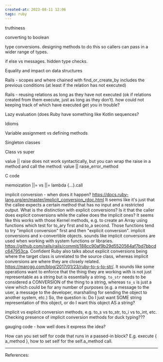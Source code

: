 ```yaml
---
created-at: 2023-08-11 12:06
tags: ruby
---
```


truthiness

converting to boolean

type conversions. designing methods to do this so callers can pass in a wider range of types.

if else vs messages. hidden type checks.

Equality and impact on data structures

Rails - scopes and where chained with find_or_create_by includes the previous conditions (at least if the relation has not executed)

Rails - reusing relations as long as they have not executed (ok if relations created from them execute, just as long as they don’t). how could not keeping track of which have executed get you in trouble?

Lazy evaluation (does Ruby have something like Kotlin sequences?

Idioms

Variable assignment vs defining methods

Singleton classes

Class vs super

value || raise does not work syntactically, but you can wrap the raise in a method and call the method: value || raise_error_method

C code

memoization ||= vs ||= lambda {...}.call

implicit conversion - when does it happen? https://docs.ruby-lang.org/en/master/implicit_conversion_rdoc.html It seems like it's just that the callee expects a certain method that has no input and a restricted output. What is the distinction with explicit conversions? Is it that the caller does explicit conversions while the callee does the implicit ones? It seems like this works with those Kernel methods, e.g. to create an Array using functions which test for to_ary first and to_a second. Those functions tend to try "implicit conversion" first and then "explicit conversion". implicit conversions and x-convertible objects. sounds like implicit conversions are used when working with system functions or libraries. https://github.com/rails/rails/commit/188cc90af9b29d5520564af7bd7bbcdc647953ca. Confident Ruby also talks about explicit conversions being where the target class is unrelated to the source class, whereas implicit conversions are where they are closely related. https://marcgg.com/blog/2017/01/23/ruby-to-s-to-str/. It sounds like some operations want to enforce that the thing they are working with is not just representable as a string but is essentially a string. `to_str` needs to be considered a CONVERSION of the thing to a string, whereas `to_s` is just a view which could be for any number of purposes (e.g. a message to the user, a message to the developer, marshalling for sending the object to another system, etc.) So, the question is: Do I just want SOME string representation of this object, or do I want this object AS a string?

implicit vs explicit conversion methods, e.g. to_s vs to_str, to_i vs to_int, etc. Checking presence of implicit conversion methods for duck typing???

gauging code - how well does it express the idea?

How can you set self for code that runs in a passed-in block? E.g. execute { a_method }, how to set self for the self.a_method call.

---
References:


